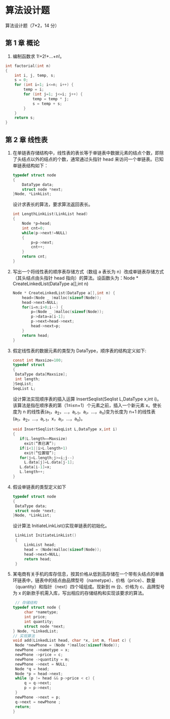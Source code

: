 # 算法设计题

算法设计题（7\*2，14 分）

## 第 1 章 概论

1. 编制函数求 1!+2!+…+n!。

```c
int factorial(int n)
{
    int i, j, temp, s;
    s = 0;
    for (int i=1; i<=n; i++) {
        temp = i;
        for (int j=1; j<=i; j++) {
            temp = temp * j;
            s = temp + s;
        }
    }
    return s;
}
```

## 第 2 章 线性表

1. 在单链表存储结构中，线性表的表长等于单链表中数据元素的结点个数，即除了头结点以外的结点的个数，通常通过头指针 head 来访问一个单链表。已知单链表结构如下：

   ```c
   typedef struct node
   {
       DataType data;
       struct node *next;
   }Node, *LinkList;
   ```

   设计求表长的算法，要求算法返回表长。

   ```c
   int LengthLinkList(LinkList head)
   {
       Node *p=head;
       int cnt=0;
       while(p->next!=NULL)
       {
           p=p->next;
           cnt++;
       }
       return cnt;
   }
   ```

2. 写出一个将线性表的顺序表存储方式（数组 a 表长为 n）改成单链表存储方式（其头结点由头指针 head 指向）的算法。设函数头为：Node \* CreateLinkedList(DataType a[],int n)

   ```c
   Node * CreateLinkedList(DataType a[],int n) {
       head=(Node _ )malloc(sizeof(Node));
       head->next=NULL;
       for(i=n;i>0;i--) {
           p=(Node _ )malloc(sizeof(Node));
           p->data=a[i-1];
           p->next=head->next;
           head->next=p;
       }
       return head;
   }
   ```

3. 假定线性表的数据元素的类型为 DataType，顺序表的结构定义如下:

   ```c
   const int Maxsize=100;
   typedef struct
   {
    DataType data[Maxsize];
    int length;
   }SeqList;
   SeqList L;
   ```

   设计算法实现顺序表的插入运算 InsertSeqlist(Seqlist L,DataType x,int i)。该算法是指在顺序表的第（1≤i≤n+1）个元素之前，插入一个新元素 x。使长度为 n 的线性表<span>(a<sub>1</sub>，a<sub>2</sub>，…，a<sub>i-1</sub>，a<sub>i</sub>，…，a<sub>n</sub>)变为长度为 n+1 的线性表(a<sub>1</sub>，a<sub>2</sub>，…，a<sub>i-1</sub>，x，a<sub>i</sub>，…，a<sub>n</sub>)。</span>

   ```c
   void InsertSeqlist(SeqList L,DataType x,int i)
   {
      if(L.length==Maxsize)
        exit(“表已满”);
      if(i<1||i>L.length+1)
        exit(“位置错”);
      for(j=L.length;j>=i;j--)
        L.data[j]=L.data[j-1];
      L.data[i-1]=x;
      L.length++;
   }
   ```

4. 假设单链表的类型定义如下

   ```c
   typedef struct node
   {
    DataType data;
    struct node *next;
   }Node, *LinkList;
   ```

   设计算法 InitiateLinkList()实现单链表的初始化。

   ```c
    LinkList InitiateLinkList()
    {
        LinkList head;
        head = (Node)malloc(sizeof(Node));
        head->next=NULL;
        return head;
    }
   ```

5. 某电商有关手机的库存信息，按其价格从低到高存储在一个带有头结点的单循环链表中，链表中的结点由品牌型号（nametype）、价格（price）、数量（quantity）和指针（next）四个域组成。现新到 m 台、价格为 c、品牌型号为 x 的新款手机需入库，写出相应的存储结构和实现该要求的算法。

   ```c
    // 存储结构
   typedef struct node {
        char *nametype;
        int price;
        int quantity;
        struct node *next;
   } Node, *LinkedList;
   // 实现算法
   void add(LinkedList head, char *x, int m, float c) {
    Node *newPhone = (Node *)malloc(sizeof(Node));
    newPhone ->nametype = x;
    newPhone ->price = c;
    newPhone ->quantity = m;
    newPhone ->next = NULL;
    Node *q = head;
    Node *p = head->next;
    while (p != head && p->price < c) {
        q = q->next;
        p = p->next;
    }
    newPhone ->next = p;
    q->next = newPhone ;
    return;
   }
   ```

